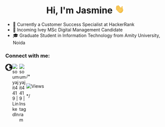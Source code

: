 <h1 align="center"> Hi, I'm Jasmine <img src="https://raw.githubusercontent.com/ABSphreak/ABSphreak/master/gifs/Hi.gif" width="30px"></h1>

- 💼 Currently a Customer Success Specialist at HackerRank
- 🏫 Incoming Ivey MSc Digital Management Candidate
- 🎓 Graduate Student in Information Technology from Amity University, Noida

### Connect with me:
[<img align="left" alt="webpage" width="22px" src="https://raw.githubusercontent.com/iconic/open-iconic/master/svg/globe.svg" />][website]
[<img align="left" alt="soumyajit4419  | LinkedIn" width="22px" src="https://cdn.jsdelivr.net/npm/simple-icons@v3/icons/linkedin.svg" />][linkedin]
[<img align="left" alt="soumyajit4419  | Instagram" width="22px" src="https://cdn.jsdelivr.net/npm/simple-icons@v3/icons/instagram.svg" />][instagram]
<br />

[website]: https://jazzy28.github.io/jasmine/
[linkedin]: https://www.linkedin.com/in/jasmine-awatramani/
[instagram]: https://www.instagram.com/whatsnextjasmine/


/*<div class="views">
    <span class="views">
        <img src="https://visitor-badge.glitch.me/badge?page_id=jazzy28.jazzy28" alt="Views"/>
    </span>
</div>*/
